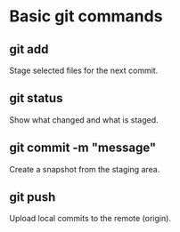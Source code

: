 # Basic git commands

## git add <files>
Stage selected files for the next commit.

## git status
Show what changed and what is staged.

## git commit -m "message"
Create a snapshot from the staging area.

## git push
Upload local commits to the remote (origin).


